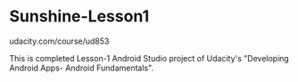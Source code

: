 # Sunshine-Lesson1
udacity.com/course/ud853

This is completed Lesson-1 Android Studio project of Udacity's "Developing Android Apps- Android Fundamentals".
